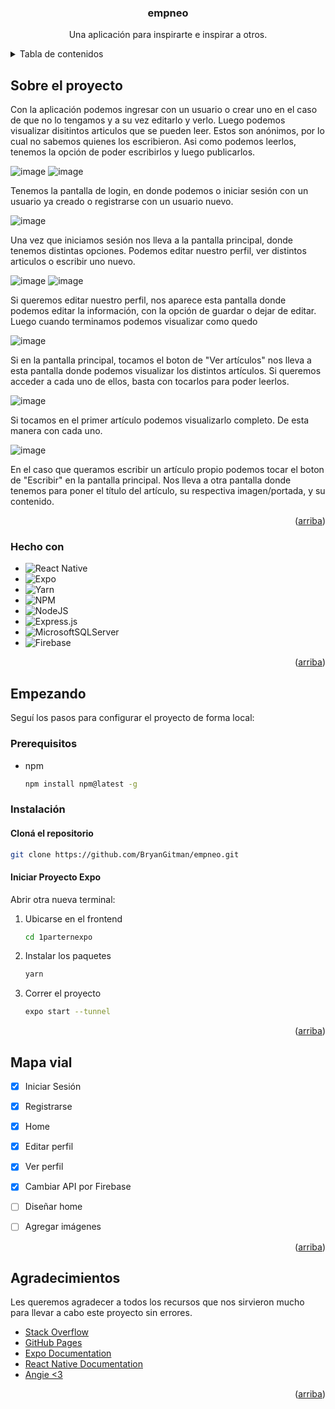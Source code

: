 <a name="readme-top"></a>

  <h3 align="center">empneo</h3>

  <p align="center">
    Una aplicación para inspirarte e inspirar a otros.
  </p>
</div>

<!-- TABLE OF CONTENTS -->
<details>
  <summary>Tabla de contenidos</summary>
  <ol>
    <li>
      <a href="#sobre-el-proyecto">Sobre el proyecto</a>
      <ul>
        <li><a href="#hecho-con">Hecho con</a></li>
      </ul>
    </li>
    <li>
      <a href="#empezando">Empezando</a>
      <ul>
        <li><a href="#prerequisitos">Prerequisitos</a></li>
        <li><a href="#instalación">Instalación</a></li>
      </ul>
    </li>
    <li><a href="#uso">Uso</a></li>
    <li><a href="#mapa-vial">Mapa vial</a></li>
    <li><a href="#agradecimientos">Agradecimientos</a></li>
  </ol>
</details>



<!-- ABOUT THE PROJECT -->
## Sobre el proyecto

Con la aplicación podemos ingresar con un usuario o crear uno en el caso de que no lo tengamos y a su vez editarlo y verlo. Luego podemos visualizar disitintos articulos que se pueden leer. Estos son anónimos, por lo cual no sabemos quienes los escribieron. Asi como podemos leerlos, tenemos la opción de poder escribirlos y luego publicarlos. 

  ![image](https://github.com/BryanGitman/empneo/assets/111514117/8d4493e7-b661-41c9-a2a9-c4a52425c655)
  ![image](https://github.com/BryanGitman/empneo/assets/111514117/895efb08-0f3c-4309-bace-363778ec7678)

  <p align="left">Tenemos la pantalla de login, en donde podemos o iniciar sesión con un usuario ya creado o registrarse con un usuario nuevo.</p>
  
  
  ![image](https://github.com/BryanGitman/empneo/assets/111514117/b3c6c00b-e2b1-4191-94e2-a7f359e6d3a2)
  <p align="left"> Una vez que iniciamos sesión nos lleva a la pantalla principal, donde tenemos distintas opciones. Podemos editar nuestro perfil, ver distintos articulos o escribir uno nuevo.</p>

  ![image](https://github.com/BryanGitman/empneo/assets/111514117/44617cd0-ffd9-4946-bf1c-5eb290339e19)
  ![image](https://github.com/BryanGitman/empneo/assets/111514117/59431d5e-c920-4f64-9c47-152274659232)

  <p align="left"> Si queremos editar nuestro perfil, nos aparece esta pantalla donde podemos editar la información, con la opción de guardar o dejar de editar. Luego cuando terminamos podemos visualizar como quedo</p>


  ![image](https://github.com/BryanGitman/empneo/assets/111514117/d9538afe-4c67-4be4-8d56-790ff0c7bac3)
    <p align="left"> Si en la pantalla principal, tocamos el boton de "Ver artículos" nos lleva a esta pantalla donde podemos visualizar los distintos artículos. Si queremos acceder a cada uno de ellos, basta con tocarlos para poder leerlos.</p>


   ![image](https://github.com/BryanGitman/empneo/assets/111514117/3b76ce45-b194-40c3-bcc2-ca3319e42137)

   <p align="left"> Si tocamos en el primer artículo podemos visualizarlo completo. De esta manera con cada uno.</p>


  ![image](https://github.com/BryanGitman/empneo/assets/111514117/9306e25a-fab3-4595-923b-6672b0099e6f)
  <p align="left"> En el caso que queramos escribir un artículo propio podemos tocar el boton de "Escribir" en la pantalla principal. Nos lleva a otra pantalla donde tenemos para poner el título del artículo, su respectiva imagen/portada, y su contenido.</p>


<p align="right">(<a href="#readme-top">arriba</a>)</p>


### Hecho con

* ![React Native](https://img.shields.io/badge/react_native-%2320232a.svg?style=for-the-badge&logo=react&logoColor=%2361DAFB)
* ![Expo](https://img.shields.io/badge/expo-1C1E24?style=for-the-badge&logo=expo&logoColor=#D04A37)
* ![Yarn](https://img.shields.io/badge/yarn-%232C8EBB.svg?style=for-the-badge&logo=yarn&logoColor=white)
* ![NPM](https://img.shields.io/badge/NPM-%23CB3837.svg?style=for-the-badge&logo=npm&logoColor=white)
* ![NodeJS](https://img.shields.io/badge/node.js-6DA55F?style=for-the-badge&logo=node.js&logoColor=white)
* ![Express.js](https://img.shields.io/badge/express.js-%23404d59.svg?style=for-the-badge&logo=express&logoColor=%2361DAFB)
* ![MicrosoftSQLServer](https://img.shields.io/badge/Microsoft%20SQL%20Server-CC2927?style=for-the-badge&logo=microsoft%20sql%20server&logoColor=white)
* ![Firebase](https://img.shields.io/badge/firebase-%23039BE5.svg?style=for-the-badge&logo=firebase)

<p align="right">(<a href="#readme-top">arriba</a>)</p>



<!-- GETTING STARTED -->
## Empezando

Seguí los pasos para configurar el proyecto de forma local:

### Prerequisitos

* npm
  ```sh
  npm install npm@latest -g
  ```


### Instalación

#### Cloná el repositorio
   ```sh
   git clone https://github.com/BryanGitman/empneo.git
   ```



#### Iniciar Proyecto Expo
Abrir otra nueva terminal:

1. Ubicarse en el frontend
   ```sh
   cd 1parternexpo
   ```
2. Instalar los paquetes
   ```sh
   yarn
   ```
3. Correr el proyecto
   ```sh
   expo start --tunnel
   ```

<p align="right">(<a href="#readme-top">arriba</a>)</p>



<!-- USAGE EXAMPLES -->


<!-- ROADMAP -->
## Mapa vial

- [x] Iniciar Sesión
- [x] Registrarse
- [x] Home
- [x] Editar perfil
- [x] Ver perfil
- [x] Cambiar API por Firebase 
- [ ] Diseñar home
- [ ] Agregar imágenes
 

<p align="right">(<a href="#readme-top">arriba</a>)</p>



<!-- ACKNOWLEDGMENTS -->
## Agradecimientos

Les queremos agradecer a todos los recursos que nos sirvieron mucho para llevar a cabo este proyecto sin errores.

* [Stack Overflow](https://es.stackoverflow.com/)
* [GitHub Pages](https://pages.github.com)
* [Expo Documentation](https://docs.expo.dev/)
* [React Native Documentation](https://reactnative.dev/)
* [Angie <3](https://github.com/sparksqueen)

  
<p align="right">(<a href="#readme-top">arriba</a>)</p>



<!-- MARKDOWN LINKS & IMAGES -->
<!-- https://www.markdownguide.org/basic-syntax/#reference-style-links -->
[contributors-shield]: https://img.shields.io/github/contributors/othneildrew/Best-README-Template.svg?style=for-the-badge
[contributors-url]: https://github.com/othneildrew/Best-README-Template/graphs/contributors
[forks-shield]: https://img.shields.io/github/forks/othneildrew/Best-README-Template.svg?style=for-the-badge
[forks-url]: https://github.com/othneildrew/Best-README-Template/network/members
[stars-shield]: https://img.shields.io/github/stars/othneildrew/Best-README-Template.svg?style=for-the-badge
[stars-url]: https://github.com/othneildrew/Best-README-Template/stargazers
[issues-shield]: https://img.shields.io/github/issues/othneildrew/Best-README-Template.svg?style=for-the-badge
[issues-url]: https://github.com/othneildrew/Best-README-Template/issues
[license-shield]: https://img.shields.io/github/license/othneildrew/Best-README-Template.svg?style=for-the-badge
[license-url]: https://github.com/othneildrew/Best-README-Template/blob/master/LICENSE.txt
[linkedin-shield]: https://img.shields.io/badge/-LinkedIn-black.svg?style=for-the-badge&logo=linkedin&colorB=555
[linkedin-url]: https://linkedin.com/in/othneildrew
[product-screenshot]: images/screenshot.png
[Next.js]: https://img.shields.io/badge/next.js-000000?style=for-the-badge&logo=nextdotjs&logoColor=white
[Next-url]: https://nextjs.org/
[React.js]: https://img.shields.io/badge/React-20232A?style=for-the-badge&logo=react&logoColor=61DAFB
[React-url]: https://reactjs.org/
[Vue.js]: https://img.shields.io/badge/Vue.js-35495E?style=for-the-badge&logo=vuedotjs&logoColor=4FC08D
[Vue-url]: https://vuejs.org/
[Angular.io]: https://img.shields.io/badge/Angular-DD0031?style=for-the-badge&logo=angular&logoColor=white
[Angular-url]: https://angular.io/
[Svelte.dev]: https://img.shields.io/badge/Svelte-4A4A55?style=for-the-badge&logo=svelte&logoColor=FF3E00
[Svelte-url]: https://svelte.dev/
[Laravel.com]: https://img.shields.io/badge/Laravel-FF2D20?style=for-the-badge&logo=laravel&logoColor=white
[Laravel-url]: https://laravel.com
[Bootstrap.com]: https://img.shields.io/badge/Bootstrap-563D7C?style=for-the-badge&logo=bootstrap&logoColor=white
[Bootstrap-url]: https://getbootstrap.com
[JQuery.com]: https://img.shields.io/badge/jQuery-0769AD?style=for-the-badge&logo=jquery&logoColor=white
[JQuery-url]: https://jquery.com 
